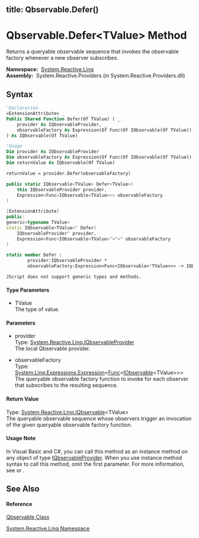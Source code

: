 title: Qbservable.Defer<TValue>()
---
# Qbservable.Defer\<TValue\> Method

Returns a queryable observable sequence that invokes the observable factory whenever a new observer subscribes.

**Namespace:**  [System.Reactive.Linq](System.Reactive.Linq\System.Reactive.Linq.md)  
**Assembly:**  System.Reactive.Providers (in System.Reactive.Providers.dll)

## Syntax

```vb
'Declaration
<ExtensionAttribute> _
Public Shared Function Defer(Of TValue) ( _
    provider As IQbservableProvider, _
    observableFactory As Expression(Of Func(Of IObservable(Of TValue))) _
) As IQbservable(Of TValue)
```

```vb
'Usage
Dim provider As IQbservableProvider
Dim observableFactory As Expression(Of Func(Of IObservable(Of TValue)))
Dim returnValue As IQbservable(Of TValue)

returnValue = provider.Defer(observableFactory)
```

```csharp
public static IQbservable<TValue> Defer<TValue>(
    this IQbservableProvider provider,
    Expression<Func<IObservable<TValue>>> observableFactory
)
```

```c++
[ExtensionAttribute]
public:
generic<typename TValue>
static IQbservable<TValue>^ Defer(
    IQbservableProvider^ provider, 
    Expression<Func<IObservable<TValue>^>^>^ observableFactory
)
```

```fsharp
static member Defer : 
        provider:IQbservableProvider * 
        observableFactory:Expression<Func<IObservable<'TValue>>> -> IQbservable<'TValue> 
```

```jscript
JScript does not support generic types and methods.
```

#### Type Parameters

- TValue  
  The type of value.

#### Parameters

- provider  
  Type: [System.Reactive.Linq.IQbservableProvider](IQbservableProvider\IQbservableProvider.md)  
  The local Qbservable provider.

- observableFactory  
  Type: [System.Linq.Expressions.Expression](https://msdn.microsoft.com/en-us/library/Bb335710)\<[Func](https://msdn.microsoft.com/en-us/library/Bb534960)\<[IObservable](https://msdn.microsoft.com/en-us/library/Dd990377)\<TValue\>\>\>  
  The queryable observable factory function to invoke for each observer that subscribes to the resulting sequence.

#### Return Value

Type: [System.Reactive.Linq.IQbservable](IQbservable\IQbservable(TSource).md)\<TValue\>  
The queryable observable sequence whose observers trigger an invocation of the given queryable observable factory function.

#### Usage Note

In Visual Basic and C\#, you can call this method as an instance method on any object of type [IQbservableProvider](IQbservableProvider\IQbservableProvider.md). When you use instance method syntax to call this method, omit the first parameter. For more information, see [](https://msdn.microsoft.com/en-us/library/Bb384936) or [](https://msdn.microsoft.com/en-us/library/Bb383977).

## See Also

#### Reference

[Qbservable Class](Qbservable\Qbservable.md)

[System.Reactive.Linq Namespace](System.Reactive.Linq\System.Reactive.Linq.md)








